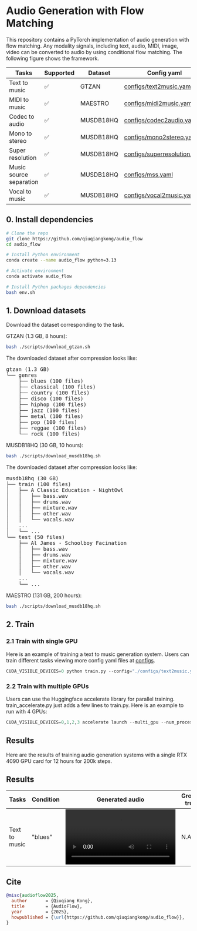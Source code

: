 # Audio Generation with Flow Matching

This repository contains a PyTorch implementation of audio generation with flow matching. Any modality signals, including text, audio, MIDI, image, video can be converted to audio by using conditional flow matching. The following figure shows the framework.

| Tasks                   | Supported    | Dataset    | Config yaml                                                  |
|-------------------------|--------------|------------|--------------------------------------------------------------|
| Text to music           | ✅           | GTZAN      | [configs/text2music.yaml](configs/text2music.yaml)           |
| MIDI to music           | ✅           | MAESTRO    | [configs/midi2music.yaml](configs/midi2music.yaml)           |
| Codec to audio          | ✅           | MUSDB18HQ  | [configs/codec2audio.yaml](configs/codec2audio.yaml)         |
| Mono to stereo          | ✅           | MUSDB18HQ  | [configs/mono2stereo.yaml](configs/mono2stereo.yaml)         |
| Super resolution        | ✅           | MUSDB18HQ  | [configs/superresolution.yaml](configs/superresolution.yaml) |
| Music source separation | ✅           | MUSDB18HQ  | [configs/mss.yaml](configs/mss.yaml)                         |
| Vocal to music          | ✅           | MUSDB18HQ  | [configs/vocal2music.yaml](configs/vocal2music.yaml)         |


## 0. Install dependencies

```bash
# Clone the repo
git clone https://github.com/qiuqiangkong/audio_flow
cd audio_flow

# Install Python environment
conda create --name audio_flow python=3.13

# Activate environment
conda activate audio_flow

# Install Python packages dependencies
bash env.sh
```

## 1. Download datasets

Download the dataset corresponding to the task. 

GTZAN (1.3 GB, 8 hours):

```bash
bash ./scripts/download_gtzan.sh
```

The downloaded dataset after compression looks like:

<pre>
gtzan (1.3 GB)
└── genres
    ├── blues (100 files)
    ├── classical (100 files)
    ├── country (100 files)
    ├── disco (100 files)
    ├── hiphop (100 files)
    ├── jazz (100 files)
    ├── metal (100 files)
    ├── pop (100 files)
    ├── reggae (100 files)
    └── rock (100 files)
</pre>

MUSDB18HQ (30 GB, 10 hours):

```bash
bash ./scripts/download_musdb18hq.sh
```

The downloaded dataset after compression looks like:

<pre>
musdb18hq (30 GB)
├── train (100 files)
│   ├── A Classic Education - NightOwl
│   │   ├── bass.wav
│   │   ├── drums.wav
│   │   ├── mixture.wav
│   │   ├── other.wav
│   │   └── vocals.wav
│   ... 
│   └── ...
└── test (50 files)
    ├── Al James - Schoolboy Facination
    │   ├── bass.wav
    │   ├── drums.wav
    │   ├── mixture.wav
    │   ├── other.wav
    │   └── vocals.wav
    ... 
    └── ...
</pre>

MAESTRO (131 GB, 200 hours):

```bash
bash ./scripts/download_musdb18hq.sh
```

## 2. Train

### 2.1 Train with single GPU

Here is an example of training a text to music generation system. Users can train different tasks viewing more config yaml files at [configs](configs).

```python
CUDA_VISIBLE_DEVICES=0 python train.py --config="./configs/text2music.yaml"
```

### 2.2 Train with multiple GPUs

Users can use the Huggingface accelerate library for parallel training. train_accelerate.py just adds a few lines to train.py. Here is an example to run with 4 GPUs:

```python
CUDA_VISIBLE_DEVICES=0,1,2,3 accelerate launch --multi_gpu --num_processes 4 train_accelerate.py --config="./configs/text2music.yaml"
```

## Results

Here are the results of training audio generation systems with a single RTX 4090 GPU card for 12 hours for 200k steps.

## Results

| Tasks                   | Condition    | Generated audio | Ground truth |
|-------------------------|--------------|-----------------|--------------|
| Text to music           | "blues"      | <video src=https://github.com/user-attachments/assets/1a62cb11-fdec-445a-a38c-3f5d9f82748e> | N.A.         |


## Cite

```bibtex
@misc{audioflow2025,
  author       = {Qiuqiang Kong},
  title        = {AudioFlow},
  year         = {2025},
  howpublished = {\url{https://github.com/qiuqiangkong/audio_flow}},
}
```

